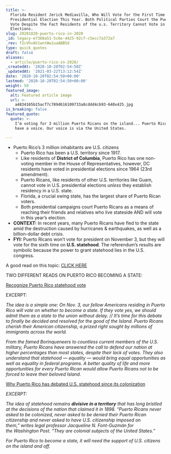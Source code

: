 ```yaml
---
title: >-
  Florida Resident Jerick Mediavilla, Who Will Vote for the First Time in a
  Presidential Election This Year. Both Political Parties Court the Puerto Rican
  Vote Despite the Fact Residents of the u.s. Territory Cannot Vote in u.s.
  Elections.
slug: 20201020-puerto-rico-in-2020
_id: legacy-e7368a51-5c6e-4425-92cf-c5ecc7a372a7
_rev: f2cVhvAV1wntWw1uaABB5d
type: quick_quotes
draft: false
aliases:
  - article/puerto-rico-in-2020/
_createdAt: '2020-10-20T02:54:50Z'
_updatedAt: '2021-03-22T13:12:54Z'
date: '2020-10-20T02:54:50+00:00'
lastmod: '2020-10-20T02:54:50+00:00'
weight: 50
featured_image:
  alt: Featured article image
  url: >-
    a4834165b15acf7c789d616109733a8cddd4cb93-640x425.jpg
is_breaking: false
featured_quote:
  quote: >-
    I’m voting for 3 million Puerto Ricans on the island... Puerto Rico doesn’t
    have a voice. Our voice is via the United States.

---
```

* Puerto Rico’s 3 million inhabitants are U.S. citizens
  * Puerto Rico has been a U.S. territory since 1917.
  * Like residents of **District of Columbia**, Puerto Rico has one non-voting member in the House of Representatives, however, DC residents have voted in presidential elections since 1964 (23rd amendment).
  * Puerto Ricans, like residents of other U.S. territories like Guam, cannot vote in U.S. presidential elections *unless* they establish residency in a U.S. state.
  * Florida, a crucial swing state, has the largest share of Puerto Rican voters.
  * Both presidential campaigns court Puerto Ricans as a means of reaching their friends and relatives who live stateside AND will vote in this year’s election.
* **CONTEXT:** In recent years, many Puerto Ricans have fled to the state amid the destruction caused by hurricanes & earthquakes, as well as a billion-dollar debt crisis.
* **FYI:** Puerto Ricans won’t vote for president on November 3, but they will vote for the sixth time on **U.S. statehood**. The referendum’s results are symbolic because the power to grant statehood lies in the U.S. congress.

A good read on this topic: [CLICK HERE](https://www.csmonitor.com/USA/Politics/2020/1019/Why-US-campaigns-are-courting-Puerto-Ricans-who-can-t-vote)

TWO DIFFERENT READS ON PUERTO RICO BECOMING A STATE:

[Recognize Puerto Rico statehood vote](https://www.orlandosentinel.com/opinion/guest-commentary/os-op-darren-soto-jose-serrano-puerto-rico-statehood-20201018-ivks73sjdzadtdme32zekoiv74-story.html)

EXCERPT:

_The idea is a simple one: On Nov. 3, our fellow Americans residing in Puerto Rico will vote on whether to become a state. If they vote yes, we should admit them as a state to the union without delay. // It’s time for this debate to finally be decided and resolved for the good of the Island. Puerto Ricans cherish their American citizenship, a prized right sought by millions of immigrants across the world._

_From the famed Borinqueneers to countless current members of the U.S. military, Puerto Ricans have answered the call to defend our nation at higher percentages than most states, despite their lack of votes. They also understand that statehood — equality — would bring equal opportunities as well as equality in federal programs. A better quality of life and more opportunities for every Puerto Rican would allow Puerto Ricans not to be forced to leave their beloved Island._

[Why Puerto Rico has debated U.S. statehood since its colonization](https://www.nationalgeographic.com/history/reference/united-states-history/puerto-rico-debated-statehood-since-colonization/)

_EXCERPT:_

_The idea of statehood remains **divisive in a territory** that has long bristled at the decisions of the nation that claimed it in 1898. “Puerto Ricans never asked to be colonized, never asked to be denied their Puerto Rican citizenship and never asked to have U.S. citizenship imposed on them,” writes legal professor Jacqueline N. Font-Guzmán for the Washington Post. “They are colonial subjects of the United States.”_

_For Puerto Rico to become a state, it will need the support of U.S. citizens on the island and off._